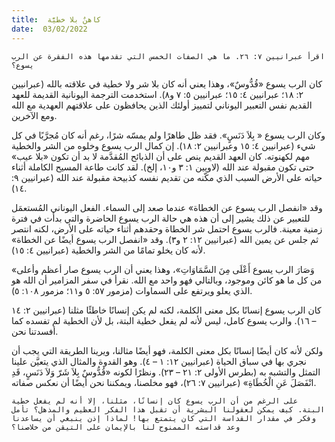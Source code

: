 ```yaml
---
title:  كاهنٌ بلا خطيَّة
date:  03/02/2022
---
```


`اقرأ عبرانيين ٧: ٢٦. ما هي الصفات الخمس التي تقدمها هذه الفقرة عن الرب يسوع؟`

كان الرب يسوع «قُدُّوسٌ»، وهذا يعني أنه كان بلا شر ولا خطية في علاقته بالله (عبرانيين ٢: ١٨؛ عبرانيين ٤: ١٥؛ عبرانيين ٥: ٧ و٨). استخدمت الترجمة اليونانية القديمة للعهد القديم نفس التعبير اليوناني لتمييز أولئك الذين يحافظون على علاقتهم العهدية مع الله ومع الآخرين.

وكان الرب يسوع « بِلاَ دَنَسٍ». فقد ظل طاهرًا ولم يمسّه شرًا، رغم أنه كان مُجرَّبًا في كل شيء (عبرانيين ٤: ١٥ وعبرانيين ٢: ١٨). إن كمال الرب يسوع وخلوه من الشر والخطية مهم لكهنوته. كان العهد القديم ينص على أن الذبائح المُقدَّمة لا بد أن تكون «بلا عيب» حتى تكون مقبولة عند الله (لاويين ١: ٣ و١٠، إلخ). لقد كانت طاعة المسيح الكاملة أثناء حياته على الأرض السبب الذي مكّنه من تقديم نفسه كذبيحة مقبولة عند الله (عبرانيين ٩: ١٤).

وقد «انفصل الرب يسوع عن الخطاة» عندما صعد إلى السماء. الفعل اليوناني المُستعمَل للتعبير عن ذلك يشير إلى أن هذه هي حالة الرب يسوع الحاضرة والتي بدأت في فترة زمنية معينة. فالرب يسوع احتمل شر الخطاة وحقدهم أثناء حياته على الأرض، لكنه انتصر ثم جلس عن يمين الله (عبرانيين ١٢: ٢ و٣). وقد «انفصل الرب يسوع أيضًا عن الخطاة» لأنه كان يخلو تمامًا من الشر والخطية (عبرانيين ٤: ١٥).

«وَصَارَ الرب يسوع أَعْلَى مِنَ السَّمَاوَاتِ»، وهذا يعني أن الرب يسوع صار أعظم وأعلى من كل ما هو كائن وموجود، وبالتالي فهو واحد مع الله. نقرأ في سفر المزامير أن الله هو الذي يعلو ويرتفع على السماوات (مزمور ٥٧: ٥ و١١؛ مزمور ١٠٨: ٥).

كان الرب يسوع إنسانًا بكل معنى الكلمة، لكنه لم يكن إنسانًا خاطئًا مثلنا (عبرانيين ٢: ١٤ – ١٦). والرب يسوع كامل، ليس لأنه لم يفعل خطية البتة، بل لأن الخطية لم تفسده كما أفسدتنا نحن.

ولكن لأنه كان أيضًا إنسانًا بكل معنى الكلمة، فهو أيضًا مثالنا، ويرينا الطريقة التي يجب أن نجري بها في سباق الحياة (عبرانيين ١٢: ١ – ٤). وهو القدوة والمثال الذي يتعيَّن علينا التمثل والتشبه به (بطرس الأولى ٢: ٢١ – ٢٣). ونظرًا لكونه «قُدُّوسٌ بِلاَ شَرّ وَلاَ دَنَسٍ، قَدِ انْفَصَلَ عَنِ الْخُطَاةِ» (عبرانيين ٧: ٢٦)، فهو مخلصنا، ويمكننا نحن أيضًا أن نعكس صفاته.

`على الرغم من أن الرب يسوع كان إنسانًا، مثلنا، إلا أنه لم يفعل خطية البتة. كيف يمكن لعقولنا البشرية أن تقبل هذا الفكر العظيم والمذهل؟ تأمل وفكر في مقدار القداسة التي كان يتمتع بها! لماذا إذن ينبغي أن يساعدنا وعد قداسته الممنوح لنا بالإيمان على التيقن من خلاصنا؟`